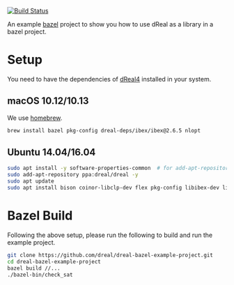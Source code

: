 [![Build Status](https://travis-ci.org/dreal/dreal-bazel-example-project.svg?branch=master)](https://travis-ci.org/dreal/dreal-bazel-example-project)

An example [bazel](https://bazel.build/) project to show you how to
use dReal as a library in a bazel project.

Setup
=====

You need to have the dependencies of
[dReal4](https://github.com/dreal/dreal4) installed in your system.

macOS 10.12/10.13
-----

We use [homebrew](https://brew.sh).

```bash
brew install bazel pkg-config dreal-deps/ibex/ibex@2.6.5 nlopt
```


Ubuntu 14.04/16.04
------------------

```bash
sudo apt install -y software-properties-common  # for add-apt-repository
sudo add-apt-repository ppa:dreal/dreal -y
sudo apt update
sudo apt install bison coinor-libclp-dev flex pkg-config libibex-dev libnlopt-dev
```


Bazel Build
===========

Following the above setup, please run the following to build and run
the example project.

```bash
git clone https://github.com/dreal/dreal-bazel-example-project.git
cd dreal-bazel-example-project
bazel build //...
./bazel-bin/check_sat
```
